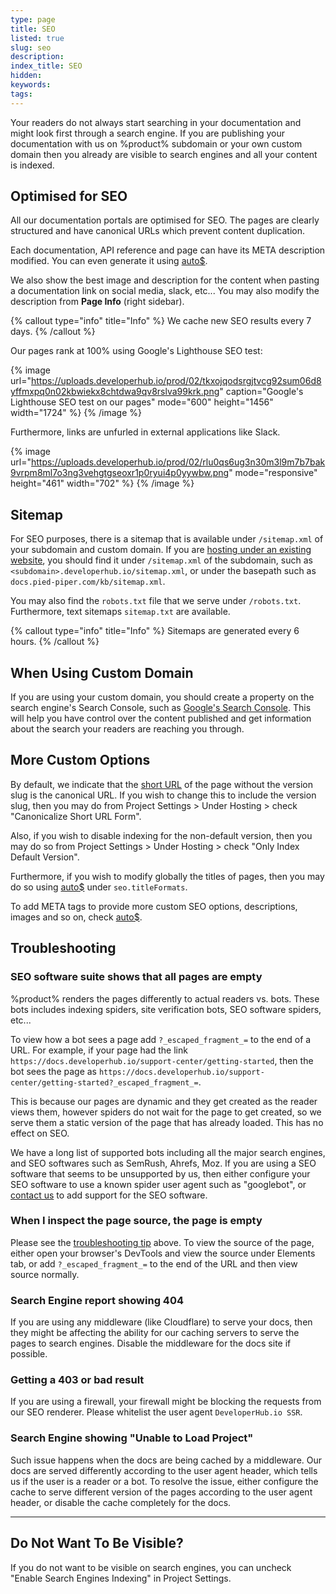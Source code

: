 ```yaml
---
type: page
title: SEO
listed: true
slug: seo
description: 
index_title: SEO
hidden: 
keywords: 
tags: 
---
```


Your readers do not always start searching in your documentation and might look first through a search engine. If you are publishing your documentation with us on %product% subdomain or your own custom domain then you already are visible to search engines and all your content is indexed.

## Optimised for SEO

All our documentation portals are optimised for SEO. The pages are clearly structured and have canonical URLs which prevent content duplication. 

Each documentation, API reference and page can have its META description modified. You can even generate it using [auto$](/support-center/ai-summarisation).

We also show the best image and description for the content when pasting a documentation link on social media, slack, etc... You may also modify the description from **Page Info** (right sidebar).

{% callout type="info" title="Info" %}
We cache new SEO results every 7 days.
{% /callout %}

Our pages rank at 100% using Google's Lighthouse SEO test:

{% image url="https://uploads.developerhub.io/prod/02/tkxojqodsrgjtvcg92sum06d8yffmxpq0n02kbwiekx8chtdwa9qv8rslva99krk.png" caption="Google's Lighthouse SEO test on our pages" mode="600" height="1456" width="1724" %}
{% /image %}

Furthermore, links are unfurled in external applications like Slack.

{% image url="https://uploads.developerhub.io/prod/02/rlu0qs6ug3n30m3l9m7b7bak9vrpm8ml7o3ng3vehgtgseoxr1p0ryui4p0yywbw.png" mode="responsive" height="461" width="702" %}
{% /image %}

## Sitemap

For SEO purposes, there is a sitemap that is available under `/sitemap.xml` of your subdomain and custom domain. If you are [hosting under an existing website](/support-center/hosting#hosting-under-an-existing-website), you should find it under `/sitemap.xml` of the subdomain, such as `<subdomain>.developerhub.io/sitemap.xml`, or under the basepath such as `docs.pied-piper.com/kb/sitemap.xml`.

You may also find the `robots.txt` file that we serve under `/robots.txt`. Furthermore, text sitemaps `sitemap.txt` are available.

{% callout type="info" title="Info" %}
Sitemaps are generated every 6 hours.
{% /callout %}

## When Using Custom Domain

If you are using your custom domain, you should create a property on the search engine's Search Console, such as [Google's Search Console](https://www.google.com/webmasters/tools/home). This will help you have control over the content published and get information about the search your readers are reaching you through.

## More Custom Options

By default, we indicate that the [short URL](/support-center/previewing-documentation#url-strategy) of the page without the version slug is the canonical URL. If you wish to change this to include the version slug, then you may do from Project Settings &gt; Under Hosting &gt; check "Canonicalize Short URL Form".

Also, if you wish to disable indexing for the non-default version, then you may do so from Project Settings &gt; Under Hosting &gt; check "Only Index Default Version".

Furthermore, if you wish to modify globally the titles of pages, then you may do so using [auto$](/support-center/advanced-settings) under `seo.titleFormats`.

To add META tags to provide more custom SEO options, descriptions, images and so on, check [auto$](/support-center/custom-javascript).

## Troubleshooting

### SEO software suite shows that all pages are empty

%product% renders the pages differently to actual readers vs. bots. These bots includes indexing spiders, site verification bots, SEO software spiders, etc...

To view how a bot sees a page add `?_escaped_fragment_=` to the end of a URL. For example, if your page had the link `https://docs.developerhub.io/support-center/getting-started`, then the bot sees the page as `https://docs.developerhub.io/support-center/getting-started?_escaped_fragment_=`.

This is because our pages are dynamic and they get created as the reader views them, however spiders do not wait for the page to get created, so we serve them a static version of the page that has already loaded. This has no effect on SEO.

We have a long list of supported bots including all the major search engines, and SEO softwares such as SemRush, Ahrefs, Moz. If you are using a SEO software that seems to be unsupported by us, then either configure your SEO software to use a known spider user agent such as "googlebot", or [contact us](/support-center/contact-us) to add support for the SEO software.

### When I inspect the page source, the page is empty

Please see the [troubleshooting tip](/support-center/seo#seo-software-suite-shows-that-all-pages-are-empty) above. To view the source of the page, either open your browser's DevTools and view the source under Elements tab, or add `?_escaped_fragment_=` to the end of the URL and then view source normally.

### Search Engine report showing 404

If you are using any middleware (like Cloudflare) to serve your docs, then they might be affecting the ability for our caching servers to serve the pages to search engines. Disable the middleware for the docs site if possible.

### Getting a 403 or bad result

If you are using a firewall, your firewall might be blocking the requests from our SEO renderer. Please whitelist the user agent `DeveloperHub.io SSR`.

### Search Engine showing "Unable to Load Project"

Such issue happens when the docs are being cached by a middleware. Our docs are served differently according to the user agent header, which tells us if the user is a reader or a bot. To resolve the issue, either configure the cache to serve different version of the pages according to the user agent header, or disable the cache completely for the docs.

---

## Do Not Want To Be Visible?

If you do not want to be visible on search engines, you can uncheck "Enable Search Engines Indexing" in Project Settings.